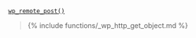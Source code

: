 <p><code><a href="https://developer.wordpress.org/reference/functions/wp_remote_post/">wp_remote_post()</a></code></p>

<blockquote>

{% include functions/_wp_http_get_object.md %}



</blockquote>
